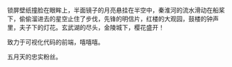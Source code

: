 锁屏壁纸撞脸在眼眸上，半面镜子的月亮悬挂在半空中，秦淮河的流水滑动在船桨下，偷偷溜进去的星空止住了步伐，先锋的明信片，红楼的大观园，鼓楼的钟声里，夫子下的灯花。玄武湖的尽头，金陵城下，樱花盛开！


致力于可视化代码的前端，嘻嘻嘻。

五月天的忠实粉丝。
